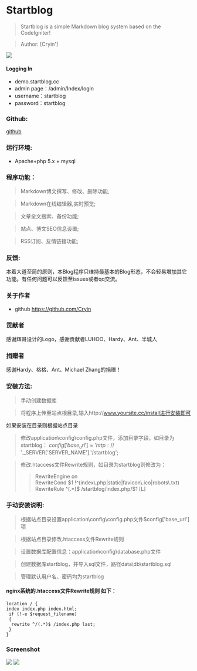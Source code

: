 # Startblog

> Startblog is a simple Markdown blog system based on the CodeIgniter!

>Author: [Cryin']

![](http://i1.piimg.com/567571/6947db2521f305f1.jpg)
 
#### Logging In

* demo.startblog.cc 
* admin page：/admin/Index/login
* username：startblog
* password：startblog

### Github:
 
  [github]( https://github.com/Cryin/Startblog)
  
### 运行环境:

* Apache+php 5.x + mysql
 
### 程序功能：

>Markdown博文撰写、修改、删除功能,

>Markdown在线编辑器,实时预览;

>文章全文搜索、备份功能;

>站点、博文SEO信息设置;

>RSS订阅、友情链接功能;


### 反馈:

本着大道至简的原则，本Blog程序只维持最基本的Blog形态，不会轻易增加其它功能。有任何问题可以反馈至issues或者qq交流。

### 关于作者

* github https://github.com/Cryin

### 贡献者

感谢辉哥设计的Logo，感谢贡献者LUHOO、Hardy、Ant、半城人

### 捐赠者

感谢Hardy、格格、Ant、Michael Zhang的捐赠！


### 安装方法:

>手动创建数据库

>将程序上传至站点根目录,输入http://www.yoursite.cc/install进行安装即可

如果安装在目录则根据站点目录

>修改application\config\config.php文件，添加目录字段，如目录为startblog：
$config['base_url'] = 'http://'.$_SERVER['SERVER_NAME'].'/startblog';

>修改.htaccess文件Rewrite规则，如目录为startblog则修改为：
>>RewriteEngine on  
>>RewriteCond $1 !^(index\.php|static|favicon\.ico|robots\.txt)  
>>RewriteRule ^(.*)$ /startblog/index.php/$1 [L]

### 手动安装说明:

>根据站点目录设置application\config\config.php文件$config['base_url']项

>根据站点目录修改.htaccess文件Rewrite规则

>设置数据库配置信息：application\config\database.php文件

>创建数据库startblog，并导入sql文件，路径data\db\startblog.sql

>管理默认用户名、密码均为startblog

#### nginx系统的.htaccess文件Rewrite规则 如下：

```
location / {
index index.php index.html;
 if (!-e $request_filename)
 {
  rewrite ^/(.*)$ /index.php last;
 }
}
```

### Screenshot
![](http://i2.muimg.com/567571/c5f0fac2fcde0b02.png)
![](http://i4.buimg.com/567571/79ae794be212b2f1.png)
